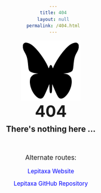 ```yaml
---
title: 404
layout: null
permalink: /404.html
---
```


<!DOCTYPE html><html lang="en">
<head>
<title>404 | lepitaxa.github.io</title><base target="_blank"><meta charset="utf-8">
<style>
:root	{text-align:center; font-family:Verdana, sans; text-decoration:none; font-weight:700}
h1		{font-size:3em; margin:0}
h2		{font-size:1.5em; margin:0.5em}
h3		{font-size:1.25em; margin:3em 0 1em; font-weight:400}
a		{font-size:1.1em; margin:0.5em; font-weight:400; text-decoration:none; color:blue}
a:hover	{text-decoration:underline}
</style>
</head>

<body>
<picture><source media="(prefers-color-scheme: light)" srcset="lepitaxa.png"><source media="(prefers-color-scheme: dark)" srcset="lepitaxa2.png"><img src="lepitaxa.png" height="160"></picture>
<h1>404</h1>
<h2>There's nothing here ...</h2>
<h3>Alternate routes:</h3>
<p><a href="https://lepitaxa.github.io/">Lepitaxa Website</a></p>
<p><a href="https://github.com/lepitaxa/lepitaxa.github.io">Lepitaxa GitHub Repository</a></p>
</body>
</html>
